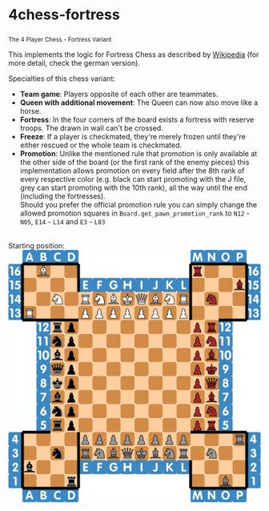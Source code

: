 # 4chess-fortress
<sub>The 4 Player Chess - Fortress Variant</sub>

This implements the logic for Fortress Chess as described by [Wikipedia](https://en.wikipedia.org/wiki/Fortress_chess) (for more detail, check the german version).

Specialties of this chess variant:
- **Team game**: Players opposite of each other are teammates.
- **Queen with additional movement**: The Queen can now also move like a horse.
- **Fortress**: In the four corners of the board exists a fortress with reserve troops. The drawn in wall can't be crossed.
- **Freeze**: If a player is checkmated, they're merely frozen until they're either rescued or the whole team is checkmated.
- **Promotion**: Unlike the mentioned rule that promotion is only available at the other side of the board (or the first rank of the enemy pieces) this implementation allows promotion on every field after the 8th rank of every respective color (e.g. black can start promoting with the J file, grey can start promoting with the 10th rank), all the way until the end (including the fortresses). \
Should you prefer the official promotion rule you can simply change the allowed promotion squares in `Board.get_pawn_promotion_rank` to `N12` - `N05`, `E14` - `L14` and `E3` - `L03`

\
Starting position:
![Starting position](4chess.png)

